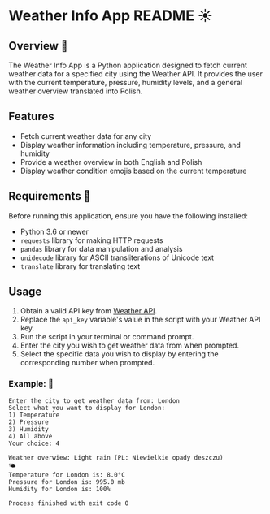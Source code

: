 # Weather Info App README ☀️

## Overview 🚀
The Weather Info App is a Python application designed to fetch current weather data for a specified city using the Weather API. It provides the user with the current temperature, pressure, humidity levels, and a general weather overview translated into Polish. 
## Features
- Fetch current weather data for any city
- Display weather information including temperature, pressure, and humidity
- Provide a weather overview in both English and Polish
- Display weather condition emojis based on the current temperature

## Requirements 🚀
Before running this application, ensure you have the following installed:
- Python 3.6 or newer
- `requests` library for making HTTP requests
- `pandas` library for data manipulation and analysis
- `unidecode` library for ASCII transliterations of Unicode text
- `translate` library for translating text

## Usage 
1. Obtain a valid API key from [Weather API](http://api.weatherapi.com/).
2. Replace the `api_key` variable's value in the script with your Weather API key.
3. Run the script in your terminal or command prompt.
4. Enter the city you wish to get weather data from when prompted.
5. Select the specific data you wish to display by entering the corresponding number when prompted.

### Example: 🎇
```plaintext
Enter the city to get weather data from: London
Select what you want to display for London: 
1) Temperature
2) Pressure
3) Humidity
4) All above
Your choice: 4

Weather overwiew: Light rain (PL: Niewielkie opady deszczu)
🌤️
Temperature for London is: 8.0°C
Pressure for London is: 995.0 mb
Humidity for London is: 100%

Process finished with exit code 0


